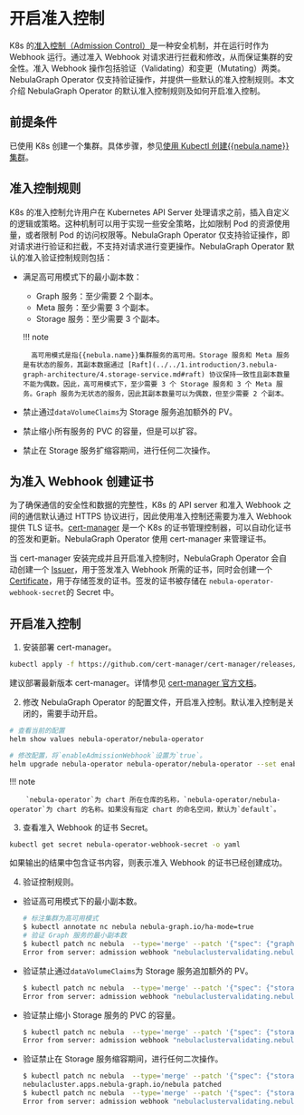 # 开启准入控制

K8s 的[准入控制（Admission Control）](https://kubernetes.io/docs/reference/access-authn-authz/extensible-admission-controllers/)是一种安全机制，并在运行时作为 Webhook 运行。通过准入 Webhook 对请求进行拦截和修改，从而保证集群的安全性。准入 Webhook 操作包括验证（Validating）和变更（Mutating）两类。NebulaGraph Operator 仅支持验证操作，并提供一些默认的准入控制规则。本文介绍 NebulaGraph Operator 的默认准入控制规则及如何开启准入控制。

## 前提条件

已使用 K8s 创建一个集群。具体步骤，参见[使用 Kubectl 创建{{nebula.name}}集群](../3.deploy-nebula-graph-cluster/3.1create-cluster-with-kubectl.md)。

## 准入控制规则

K8s 的准入控制允许用户在 Kubernetes API Server 处理请求之前，插入自定义的逻辑或策略。这种机制可以用于实现一些安全策略，比如限制 Pod 的资源使用量，或者限制 Pod 的访问权限等。NebulaGraph Operator 仅支持验证操作，即对请求进行验证和拦截，不支持对请求进行变更操作。NebulaGraph Operator 默认的准入验证控制规则包括：

- 满足高可用模式下的最小副本数：
  
  - Graph 服务：至少需要 2 个副本。
  - Meta 服务：至少需要 3 个副本。
  - Storage 服务：至少需要 3 个副本。

  !!! note

        高可用模式是指{{nebula.name}}集群服务的高可用。Storage 服务和 Meta 服务是有状态的服务，其副本数据通过 [Raft](../../1.introduction/3.nebula-graph-architecture/4.storage-service.md#raft) 协议保持一致性且副本数量不能为偶数。因此，高可用模式下，至少需要 3 个 Storage 服务和 3 个 Meta 服务。Graph 服务为无状态的服务，因此其副本数量可以为偶数，但至少需要 2 个副本。

- 禁止通过`dataVolumeClaims`为 Storage 服务追加额外的 PV。

- 禁止缩小所有服务的 PVC 的容量，但是可以扩容。

- 禁止在 Storage 服务扩缩容期间，进行任何二次操作。

## 为准入 Webhook 创建证书

为了确保通信的安全性和数据的完整性，K8s 的 API server 和准入 Webhook 之间的通信默认通过 HTTPS 协议进行，因此使用准入控制还需要为准入 Webhook 提供 TLS 证书。[cert-manager](https://cert-manager.io/docs/) 是一个 K8s 的证书管理控制器，可以自动化证书的签发和更新。NebulaGraph Operator 使用 cert-manager 来管理证书。

当 cert-manager 安装完成并且开启准入控制时，NebulaGraph Operator 会自动创建一个 [Issuer](https://cert-manager.io/docs/concepts/issuer/)，用于签发准入 Webhook 所需的证书，同时会创建一个 [Certificate](https://cert-manager.io/docs/concepts/certificate/)，用于存储签发的证书。签发的证书被存储在
`nebula-operator-webhook-secret`的 Secret 中。

## 开启准入控制

1. 安装部署 cert-manager。

  ```bash
  kubectl apply -f https://github.com/cert-manager/cert-manager/releases/download/v1.13.1/cert-manager.yaml
  ```

  建议部署最新版本 cert-manager。详情参见 [cert-manager 官方文档](https://cert-manager.io/docs/installation/)。

2. 修改 NebulaGraph Operator 的配置文件，开启准入控制。默认准入控制是关闭的，需要手动开启。

  ```bash
  # 查看当前的配置
  helm show values nebula-operator/nebula-operator 
  ```

  ```bash
  # 修改配置，将`enableAdmissionWebhook`设置为`true`。
  helm upgrade nebula-operator nebula-operator/nebula-operator --set enableAdmissionWebhook=true 
  ```

  !!! note

        `nebula-operator`为 chart 所在仓库的名称，`nebula-operator/nebula-operator`为 chart 的名称。如果没有指定 chart 的命名空间，默认为`default`。

3. 查看准入 Webhook 的证书 Secret。

  ```bash
  kubectl get secret nebula-operator-webhook-secret -o yaml
  ```

  如果输出的结果中包含证书内容，则表示准入 Webhook 的证书已经创建成功。

4. 验证控制规则。

  - 验证高可用模式下的最小副本数。

    ```bash
    # 标注集群为高可用模式
    $ kubectl annotate nc nebula nebula-graph.io/ha-mode=true
    # 验证 Graph 服务的最小副本数
    $ kubectl patch nc nebula  --type='merge' --patch '{"spec": {"graphd": {"replicas":1}}}'
    Error from server: admission webhook "nebulaclustervalidating.nebula-graph.io" denied the request: spec.graphd.replicas: Invalid value: 1: should be at least 2 in HA mode
    ```

  - 验证禁止通过`dataVolumeClaims`为 Storage 服务追加额外的 PV。

    ```bash
    $ kubectl patch nc nebula  --type='merge' --patch '{"spec": {"storaged": {"dataVolumeClaims":[{"resources": {"requests": {"storage": "2Gi"}}, "storageClassName": "local-path"},{"resources": {"requests": {"storage": "3Gi"}}, "storageClassName": "fask-disks"}]}}}'
    Error from server: admission webhook "nebulaclustervalidating.nebula-graph.io" denied the request: spec.storaged.dataVolumeClaims: Forbidden: storaged dataVolumeClaims is immutable
    ```

  - 验证禁止缩小 Storage 服务的 PVC 的容量。

    ```bash
    $ kubectl patch nc nebula  --type='merge' --patch '{"spec": {"storaged": {"dataVolumeClaims":[{"resources": {"requests": {"storage": "1Gi"}}, "storageClassName": "fast-disks"}]}}}'
    Error from server: admission webhook "nebulaclustervalidating.nebula-graph.io" denied the request: spec.storaged.dataVolumeClaims: Invalid value: resource.Quantity{i:resource.int64Amount{value:1073741824, scale:0}, d:resource.infDecAmount{Dec:(*inf.Dec)(nil)}, s:"1Gi", Format:"BinarySI"}: data volume size can only be increased
    ```

  - 验证禁止在 Storage 服务缩容期间，进行任何二次操作。

    ```bash
    $ kubectl patch nc nebula  --type='merge' --patch '{"spec": {"storaged": {"replicas": 5}}}'
    nebulacluster.apps.nebula-graph.io/nebula patched
    $ kubectl patch nc nebula  --type='merge' --patch '{"spec": {"storaged": {"replicas": 3}}}'
    Error from server: admission webhook "nebulaclustervalidating.nebula-graph.io" denied the request: [spec.storaged: Forbidden: field is immutable while in ScaleOut phase, spec.storaged.replicas: Invalid value: 3: field is immutable while not in Running phase]
    ```